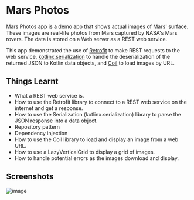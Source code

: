 Mars Photos
==================================

Mars Photos app is a demo app that shows actual images of Mars' surface. These images are
real-life photos from Mars captured by NASA's Mars rovers. The data is stored on a Web server
as a REST web service.

This app demonstrated the use of [Retrofit](https://square.github.io/retrofit/) to make REST requests to the web service, [kotlinx.serialization](https://github.com/Kotlin/kotlinx.serialization) to
handle the deserialization of the returned JSON to Kotlin data objects, and [Coil](https://coil-kt.github.io/coil/) to load images by URL.

Things Learnt
---------------
* What a REST web service is.
* How to use the Retrofit library to connect to a REST web service on the internet and get a response.
* How to use the Serialization (kotlinx.serialization) library to parse the JSON response into a data object.
* Repository pattern 
* Dependency injection 
* How to use the Coil library to load and display an image from a web URL. 
* How to use a LazyVerticalGrid to display a grid of images. 
* How to handle potential errors as the images download and display.

Screenshots
---------------
![image](https://github.com/user-attachments/assets/5c830e54-a9fe-4d86-8a46-766a721e2aa6)
